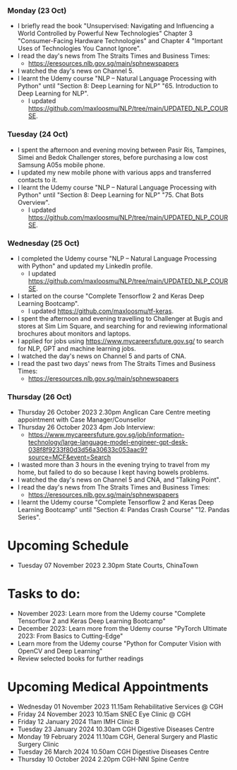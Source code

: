 ### Monday (23 Oct)
- I briefly read the book "Unsupervised: Navigating and Influencing a World Controlled by Powerful New Technologies" Chapter 3 "Consumer-Facing
Hardware Technologies" and Chapter 4 "Important Uses of Technologies You
Cannot Ignore".
- I read the day's news from The Straits Times and Business Times:
    - https://eresources.nlb.gov.sg/main/sphnewspapers
- I watched the day's news on Channel 5.
- I learnt the Udemy course "NLP – Natural Language Processing with Python" until "Section 8: Deep Learning for NLP" "65. Introduction to Deep Learning for NLP".
    - I updated https://github.com/maxloosmu/NLP/tree/main/UPDATED_NLP_COURSE.

### Tuesday (24 Oct)
- I spent the afternoon and evening moving between Pasir Ris, Tampines, Simei and Bedok Challenger stores, before purchasing a low cost Samsung A05s mobile phone.
- I updated my new mobile phone with various apps and transferred contacts to it.
- I learnt the Udemy course "NLP – Natural Language Processing with Python" until "Section 8: Deep Learning for NLP" "75. Chat Bots Overview".
    - I updated https://github.com/maxloosmu/NLP/tree/main/UPDATED_NLP_COURSE.

### Wednesday (25 Oct)
- I completed the Udemy course "NLP – Natural Language Processing with Python" and updated my LinkedIn profile.
    - I updated https://github.com/maxloosmu/NLP/tree/main/UPDATED_NLP_COURSE.
- I started on the course "Complete Tensorflow 2 and Keras Deep Learning Bootcamp".
    - I updated https://github.com/maxloosmu/tf-keras.
- I spent the afternoon and evening travelling to Challenger at Bugis and stores at Sim Lim Square, and searching for and reviewing informational brochures about monitors and laptops.
- I applied for jobs using https://www.mycareersfuture.gov.sg/ to search for NLP, GPT and machine learning jobs.
- I watched the day's news on Channel 5 and parts of CNA.
- I read the past two days' news from The Straits Times and Business Times:
    - https://eresources.nlb.gov.sg/main/sphnewspapers

### Thursday (26 Oct)
- Thursday 26 October 2023 2.30pm Anglican Care Centre meeting appointment with Case Manager/Counsellor
- Thursday 26 October 2023 4pm Job Interview:
    - https://www.mycareersfuture.gov.sg/job/information-technology/large-language-model-engineer-gpt-desk-038f8f9233f80d3d56a30633c053aac9?source=MCF&event=Search
- I wasted more than 3 hours in the evening trying to travel from my home, but failed to do so because I kept having bowels problems.
- I watched the day's news on Channel 5 and CNA, and "Talking Point".
- I read the day's news from The Straits Times and Business Times:
    - https://eresources.nlb.gov.sg/main/sphnewspapers
- I learnt the Udemy course "Complete Tensorflow 2 and Keras Deep Learning Bootcamp" until "Section 4: Pandas Crash Course" "12. Pandas Series".



# Upcoming Schedule
- Tuesday 07 November 2023 2.30pm State Courts, ChinaTown

# Tasks to do:
- November 2023: Learn more from the Udemy course "Complete Tensorflow 2 and Keras Deep Learning Bootcamp"
- December 2023: Learn more from the Udemy course "PyTorch Ultimate 2023: From Basics to Cutting-Edge"
- Learn more from the Udemy course "Python for Computer Vision with OpenCV and Deep Learning"
- Review selected books for further readings

# Upcoming Medical Appointments
- Wednesday 01 November 2023 11.15am Rehabilitative Services @ CGH
- Friday 24 November 2023 10.15am SNEC Eye Clinic @ CGH
- Friday 12 January 2024 11am IMH Clinic B
- Tuesday 23 January 2024 10.30am CGH Digestive Diseases Centre
- Monday 19 February 2024 11.10am CGH, General Surgery and Plastic Surgery Clinic
- Tuesday 26 March 2024 10.50am CGH Digestive Diseases Centre
- Thursday 10 October 2024 2.20pm CGH-NNI Spine Centre
